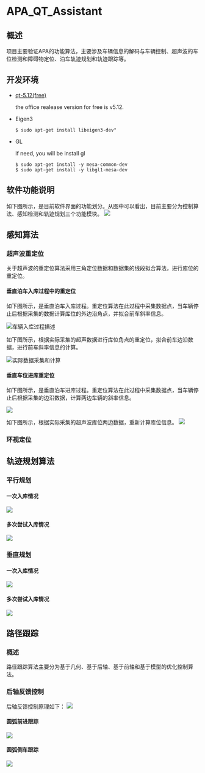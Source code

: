 # APA_QT_Assistant


## 概述
项目主要验证APA的功能算法，主要涉及车辆信息的解码与车辆控制、超声波的车位检测和障碍物定位、泊车轨迹规划和轨迹跟踪等。

## 开发环境

- [qt-5.12(free)](https://download.qt.io/official_releases/qt/5.12/)

  the office realease version for free is v5.12.

- Eigen3 

  ```shell
  $ sudo apt-get install libeigen3-dev"
  ```

- GL

    if need, you will be install gl
    
    ```shell
    $ sudo apt-get install -y mesa-common-dev
    $ sudo apt-get install -y libgl1-mesa-dev
    ```



##  软件功能说明
如下图所示，是目前软件界面的功能划分。从图中可以看出，目前主要分为控制算法、感知检测和轨迹规划三个功能模块。
<img src="https://raw.githubusercontent.com/zgh551/FigureBed/master/img/UI.gif" />

## 感知算法
### 超声波重定位
关于超声波的重定位算法采用三角定位数据和数据集的线段拟合算法，进行库位的重定位。
#### 垂直泊车入库过程中的重定位
如下图所示，是垂直泊车入库过程。重定位算法在此过程中采集数据点，当车辆停止后根据采集的数据计算库位的外边沿角点，并拟合前车斜率信息。

![车辆入库过程描述](https://raw.githubusercontent.com/zgh551/FigureBed/master/img/ParkingEnterEdgeDetect-%E7%AC%AC%201%20%E9%A1%B5.png)

如下图所示，根据实际采集的超声数据进行库位角点的重定位，拟合前车边沿数据，进行前车斜率信息的计算。

![实际数据采集和计算](https://raw.githubusercontent.com/zgh551/FigureBed/master/img/%E6%B3%8A%E8%BD%A6%E5%85%A5%E5%BA%93%E8%BF%87%E7%A8%8B%E5%AE%9A%E4%BD%8D.gif)

#### 垂直车位进库重定位
如下图所示，是垂直泊车进库过程。重定位算法在此过程中采集数据点，当车辆停止后根据采集的边沿数据，计算两边车辆的斜率信息。

![](https://raw.githubusercontent.com/zgh551/FigureBed/master/img/ParkingEnterEdgeDetect-%E5%9E%82%E7%9B%B4%E8%BF%9B%E5%BA%93%E5%AE%9A%E4%BD%8D.png)

如下图所示，根据实际采集的超声波库位两边数据，重新计算库位信息。
![](https://raw.githubusercontent.com/zgh551/FigureBed/master/img/GIF.gif)

### 环视定位

## 轨迹规划算法
### 平行规划
#### 一次入库情况
![](https://raw.githubusercontent.com/zgh551/FigureBed/master/img/%E5%B9%B3%E8%A1%8C%E4%B8%80%E6%AC%A1%E5%85%A5%E5%BA%93.gif)
#### 多次尝试入库情况
![](https://raw.githubusercontent.com/zgh551/FigureBed/master/img/%E5%B9%B3%E8%A1%8C%E5%A4%9A%E6%AC%A1%E5%B0%9D%E8%AF%95%E5%85%A5%E5%BA%93.gif)
### 垂直规划
#### 一次入库情况
![](https://raw.githubusercontent.com/zgh551/FigureBed/master/img/%E5%9E%82%E7%9B%B4%E4%B8%80%E6%AC%A1%E5%85%A5%E5%BA%93.gif)
#### 多次尝试入库情况
![](https://raw.githubusercontent.com/zgh551/FigureBed/master/img/%E5%9E%82%E7%9B%B4%E5%A4%9A%E6%AC%A1%E5%B0%9D%E8%AF%95%E5%85%A5%E5%BA%93.gif)

## 路径跟踪
### 概述
路径跟踪算法主要分为基于几何、基于后轴、基于前轴和基于模型的优化控制算法。
### 后轴反馈控制
后轴反馈控制原理如下：
![](https://raw.githubusercontent.com/zgh551/FigureBed/master/img/20200227170936.png)
#### 圆弧前进跟踪
![](https://raw.githubusercontent.com/zgh551/FigureBed/master/img/20200313132324.gif)
#### 圆弧倒车跟踪
![](https://raw.githubusercontent.com/zgh551/FigureBed/master/img/20200313132026.gif)
